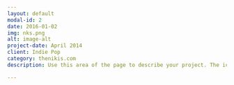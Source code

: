 ```yaml
---
layout: default
modal-id: 2
date: 2016-01-02
img: nks.png
alt: image-alt
project-date: April 2014
client: Indie Pop
category: thenikis.com
description: Use this area of the page to describe your project. The icon above is part of a free icon set by <a href="https://sellfy.com/p/8Q9P/jV3VZ/">Flat Icons</a>. On their website, you can download their free set with 16 icons, or you can purchase the entire set with 146 icons for only $12!

---
```

